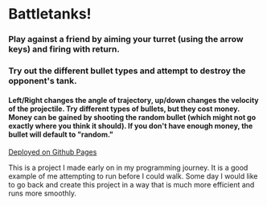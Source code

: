 # Battletanks!

### Play against a friend by aiming your turret (using the arrow keys) and firing with return. 
### Try out the different bullet types and attempt to destroy the opponent's tank.

#### Left/Right changes the angle of trajectory, up/down changes the velocity of the projectile. Try different types of bullets, but they cost money. Money can be gained by shooting the random bullet (which might not go exactly where you think it should). If you don't have enough money, the bullet will default to "random."

[Deployed on Github Pages](https://seely1991.gihtub.io/battletanks)


This is a project I made early on in my programming journey. It is a good example of me attempting to run before I could walk. 
Some day I would like to go back and create this project in a way that is much more efficient and runs more smoothly.
